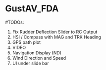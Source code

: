 # GustAV_FDA
#TODOs:
1. Fix Rudder Deflection Slider to RC Output
2. HSI / Compass with MAG and TRK Heading
3. GPS path plot
4. VIDEO
5. Navigation Display (ND)
6. Wind Direction and Speed
7. UI under slide bar
